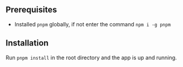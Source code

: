 ## Prerequisites 

- Installed `pnpm` globally, if not enter the command `npm i -g pnpm`


## Installation 

Run `pnpm install` in the root directory and the app is up and running. 

